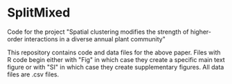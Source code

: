 # SplitMixed
Code for the project "Spatial clustering modifies the strength of higher-order interactions in a diverse annual plant community"

This repository contains code and data files for the above paper. Files with R code begin either with "Fig" in which case they create a specific main text figure or with "SI" in which case they create supplementary figures. All data files are .csv files.
